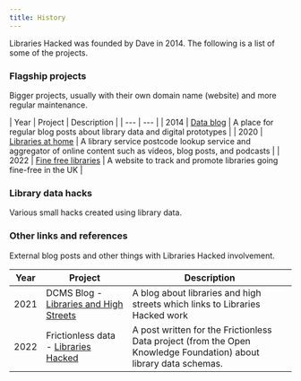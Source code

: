 ```yaml
---
title: History
---
```


Libraries Hacked was founded by Dave in 2014. The following is a list of some of the projects.

### Flagship projects

Bigger projects, usually with their own domain name (website) and more regular maintenance.

| Year | Project | Description |
| --- | --- |
| 2014 | [Data blog](https://blog.librarydata.uk) | A place for regular blog posts about library data and digital prototypes |
| 2020 | [Libraries at home](https://www.librariesathome.co.uk/) | A library service postcode lookup service and aggregator of online content such as videos, blog posts, and podcasts |
| 2022 | [Fine free libraries](https://www.finefreelibraries.uk/) | A website to track and promote libraries going fine-free in the UK |

### Library data hacks

Various small hacks created using library data.

### Other links and references

External blog posts and other things with Libraries Hacked involvement.

| Year | Project | Description |
| --- | --- | --- |
| 2021 | DCMS Blog - [Libraries and High Streets](https://dcmslibraries.blog.gov.uk/2021/05/20/libraries-and-high-streets/) | A blog about libraries and high streets which links to Libraries Hacked work |
| 2022 | Frictionless data - [Libraries Hacked](https://frictionlessdata.io/blog/2022/02/07/libraries-hacked/) | A post written for the Frictionless Data project (from the Open Knowledge Foundation) about library data schemas. |
